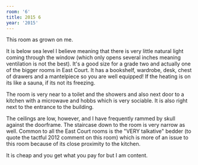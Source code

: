 ```yaml
---
room: '6'
title: 2015 6
year: '2015'
---
```


This room as grown on me. 

It is below sea level I believe meaning that there is very little natural light coming through the window (which only opens several inches meaning ventilation is not the best). It's a good size for a grade two and actually one of the bigger rooms in East Court. It has a bookshelf, wardrobe, desk, chest of drawers and a mantelpiece so you are well equipped! If the heating is on its like a sauna, if its not its freezing. 

The room is very near to a toilet and the showers and also next door to a kitchen with a microwave and hobbs which is very sociable. It is also right next to the entrance to the building. 

The ceilings are low, however, and I have frequently rammed by skull against the doorframe. The staircase down to the room is very narrow as well. Common to all the East Court rooms is the "VERY talkative" bedder (to quote the tactful 2012 comment on this room) which is more of an issue to this room because of its close proximity to the kitchen. 

It is cheap and you get what you pay for but I am content.